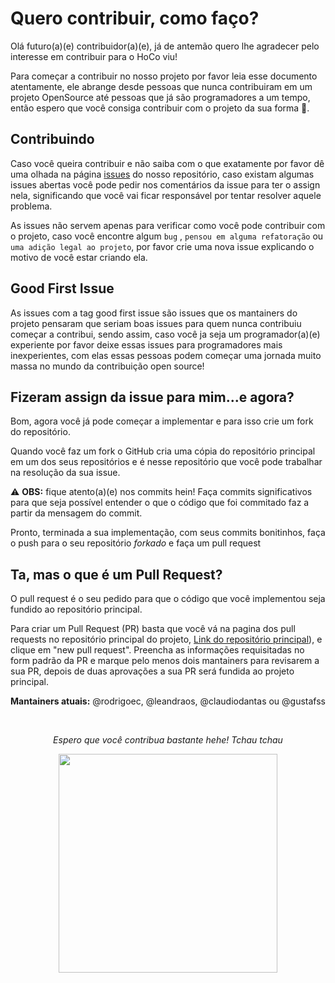 # Quero contribuir, como faço?

Olá futuro(a)(e) contribuidor(a)(e), já de antemão quero lhe agradecer pelo interesse em contribuir para o HoCo viu! 

Para começar a contribuir no nosso projeto por favor leia esse documento atentamente, ele abrange desde pessoas que nunca contribuiram em um projeto 
OpenSource até pessoas que já são programadores a um tempo, então espero que você consiga contribuir com o projeto da sua forma 🙂.

## Contribuindo

Caso você queira contribuir e não saiba com o que exatamente por favor dê uma olhada na página [issues](https://github.com/Guardians-DSC/API-HoCo/issues) 
do nosso repositório, caso existam algumas issues abertas você pode pedir nos comentários da issue para ter o assign nela, significando que você vai 
ficar responsável por tentar resolver aquele problema.

As issues não servem apenas para verificar como você pode contribuir com o projeto, caso você encontre algum `bug` , `pensou em alguma refatoração` ou 
`uma adição legal ao projeto`, por favor crie uma nova issue explicando o motivo de você estar criando ela.

## Good First Issue

As issues com a tag good first issue são issues que os mantainers do projeto pensaram que seriam boas issues para quem nunca contribuiu começar a contribui, 
sendo assim, caso você ja seja um programador(a)(e) experiente por favor deixe essas issues para programadores mais inexperientes, com elas essas pessoas 
podem começar uma jornada muito massa no mundo da contribuição open source!

## Fizeram assign da issue para mim...e agora?

Bom, agora você já pode começar a implementar e para isso crie um fork do repositório. 

Quando você faz um fork o GitHub cria uma cópia do repositório principal em um dos seus repositórios e é nesse repositório que você pode trabalhar na resolução 
da sua issue.

:warning: **OBS:** fique atento(a)(e) nos commits hein! Faça commits significativos para que seja possível entender o que o código que foi commitado faz a partir 
da mensagem do commit. 

Pronto, terminada a sua implementação, com seus commits bonitinhos, faça o push para o seu repositório *forkado* e faça um pull request

## Ta, mas o que é um Pull Request?

O pull request é o seu pedido para que o código que você implementou seja fundido ao repositório principal.

Para criar um Pull Request (PR) basta que você vá na pagina dos pull requests no repositório principal do projeto, [Link do repositório principal](https://github.com/Guardians-DSC/API-HoCo)), e clique em "new pull request". 
Preencha as informações requisitadas no form padrão da PR e marque pelo menos dois mantainers para revisarem a sua PR, depois de duas aprovações a sua PR 
será fundida ao projeto principal.

**Mantainers atuais:** @rodrigoec, @leandraos, @claudiodantas ou @gustafss

</br>
<div align=center>
  <p><i>Espero que você contribua bastante hehe! Tchau tchau</i></p>
  <img width=350px src='https://user-images.githubusercontent.com/42751604/130894080-5dc128c4-1fdd-4978-846b-9556cf669a02.gif'/>  
</div>
